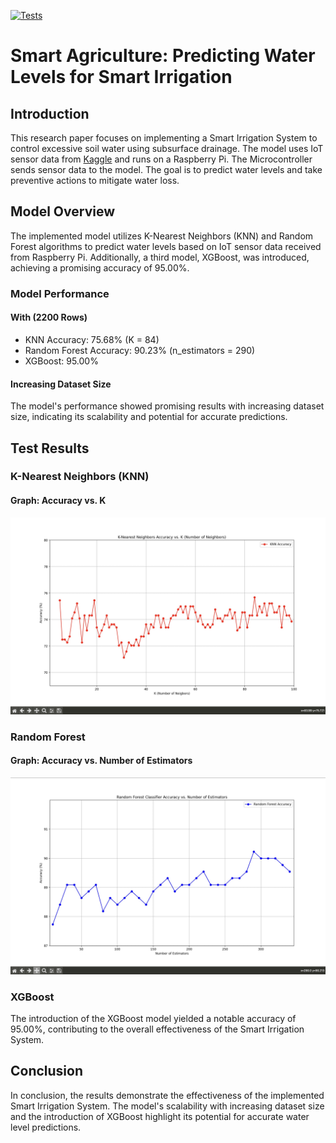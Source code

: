 [![Tests](https://github.com/mogomaa79/AI-Irrigation-System/actions/workflows/tests.yml/badge.svg)](https://github.com/mogomaa79/AI-Irrigation-System/actions)

# Smart Agriculture: Predicting Water Levels for Smart Irrigation

## Introduction

This research paper focuses on implementing a Smart Irrigation System to control excessive soil water using subsurface drainage. The model uses IoT sensor data from [Kaggle](https://www.kaggle.com/datasets/nelakurthisudheer/dataset-for-predicting-watering-the-plants) and runs on a Raspberry Pi. The Microcontroller sends sensor data to the model. The goal is to predict water levels and take preventive actions to mitigate water loss.

## Model Overview

The implemented model utilizes K-Nearest Neighbors (KNN) and Random Forest algorithms to predict water levels based on IoT sensor data received from Raspberry Pi. Additionally, a third model, XGBoost, was introduced, achieving a promising accuracy of 95.00%.

### Model Performance

#### With (2200 Rows)

- KNN Accuracy: 75.68% (K = 84)
- Random Forest Accuracy: 90.23% (n_estimators = 290)
- XGBoost: 95.00%

#### Increasing Dataset Size

The model's performance showed promising results with increasing dataset size, indicating its scalability and potential for accurate predictions.

## Test Results

### K-Nearest Neighbors (KNN)

#### Graph: Accuracy vs. K

![KNN Accuracy vs. K](img/k_acc.jpg)

### Random Forest

#### Graph: Accuracy vs. Number of Estimators

![Random Forest Accuracy vs. Number of Estimators](img/rf_acc.jpg)

### XGBoost

The introduction of the XGBoost model yielded a notable accuracy of 95.00%, contributing to the overall effectiveness of the Smart Irrigation System.

## Conclusion

In conclusion, the results demonstrate the effectiveness of the implemented Smart Irrigation System. The model's scalability with increasing dataset size and the introduction of XGBoost highlight its potential for accurate water level predictions.
